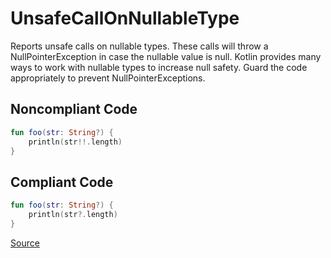# UnsafeCallOnNullableType

Reports unsafe calls on nullable types. These calls will throw a NullPointerException in case
the nullable value is null. Kotlin provides many ways to work with nullable types to increase
null safety. Guard the code appropriately to prevent NullPointerExceptions.

## Noncompliant Code

```kotlin
fun foo(str: String?) {
    println(str!!.length)
}
```
## Compliant Code

```kotlin
fun foo(str: String?) {
    println(str?.length)
}
```

[Source](https://detekt.dev/docs/rules/potential-bugs#unsafecallonnullabletype)

